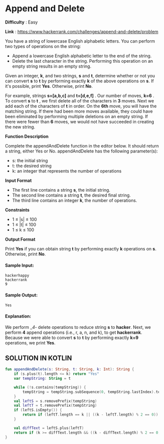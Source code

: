 # Append and Delete

**Difficulty** : Easy

**Link** : https://www.hackerrank.com/challenges/append-and-delete/problem

You have a string of lowercase English alphabetic letters. You can perform two types of operations on the string:

- Append a lowercase English alphabetic letter to the end of the string.
- Delete the last character in the string. Performing this operation on an empty string results in an empty string.

Given an integer, __k__, and two strings, __s__ and __t__, determine whether or not you can convert __s__ to __t__ by performing exactly __k__ of the above operations on __s__. If it's possible, print __Yes__. Otherwise, print __No__.

For example, strings __s=[a,b,c]__ and __t=[d,e,f]__ . Our number of moves, __k=6__ . To convert  __s__ to __t__ , we first delete all of the characters in __3__ moves. Next we add each of the characters of __t__ in order. On the __6th__ move, you will have the matching string. If there had been more moves available, they could have been eliminated by performing multiple deletions on an empty string. If there were fewer than __6__ moves, we would not have succeeded in creating the new string.

__Function Description__

Complete the appendAndDelete function in the editor below. It should return a string, either Yes or No.
appendAndDelete has the following parameter(s):

- s: the initial string
- t: the desired string
- k: an integer that represents the number of operations

__Input Format__

- The first line contains a string __s__, the initial string.
- The second line contains a string __t__, the desired final string.
- The third line contains an integer __k__, the number of operations.

__Constraints__

-  1 ≤ |s| ≤ 100
-  1 ≤ |t| ≤ 100
-  1 ≤ k ≤ 100

__Output Format__

Print __Yes__ if you can obtain string __t__ by performing exactly __k__ operations on __s__. Otherwise, print __No__.

#### Sample Input:

```
hackerhappy
hackerrank
9
```

#### Sample Output:

```
Yes
```

#### Explanation:
We perform __4_- delete operations to reduce string __s__ to __hacker__. Next, we perform __4__ append operations (i.e., r, a, n, and k), to get __hackerrank__. Because we were able to convert __s__ to __t__ by performing exactly __k=9__ operations, we print __Yes__.

## SOLUTION IN KOTLIN

```kotlin
fun appendAndDelete(s: String, t: String, k: Int): String {
    if (s.plus(t).length <= k) return "Yes"
    var tempString: String = t

    while (!s.contains(tempString)) {
        tempString = tempString.subSequence(0, tempString.lastIndex).toString()
    }
    val leftS = s.removePrefix(tempString)
    val leftT = t.removePrefix(tempString)
    if (leftS.isEmpty()) {
        return if (leftT.length == k || ((k - leftT.length) % 2 == 0)) "Yes" else "No"
    }

    val diffText = leftS.plus(leftT)
    return if (k >= diffText.length && ((k - diffText.length) % 2 == 0)) "Yes" else "No"
}
```

